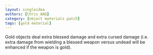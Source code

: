 ```yaml
---
layout: singleidea
authors: [Chris_ANG]
category: [object materials patch]
tags: [gold material]
---
```

Gold objects deal extra blessed damage and extra cursed damage (i.e. extra damage from wielding a blessed weapon versus undead will be enhanced if the weapon is gold).
